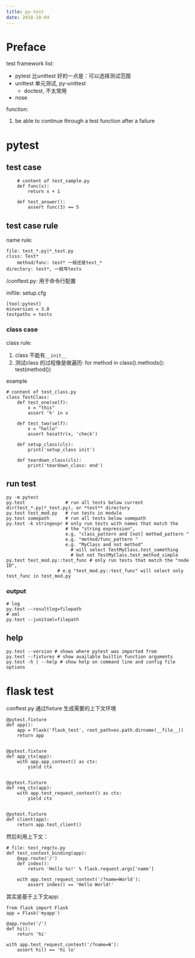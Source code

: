 ```yaml
---
title: py-test
date: 2018-10-04
---
```

# Preface
test framework list:
- pytest   比unittest 好的一点是：可以选择测试范围
- unittest 单元测试, py-unittest
    - doctest, 不太常用
- nose

function:
1. be able to continue through a test function after a failure

# pytest

## test case
```
    # content of test_sample.py
    def func(x):
        return x + 1

    def test_answer():
        assert func(3) == 5
```
## test case rule
name rule:

    file: test_*.py|*_test.py
    clsss: Test*
        method/func: test* 一般还是test_*
    directory: test*, 一般写tests

/conftest.py:
    用于命令行配置

inifile: setup.cfg

    [tool:pytest]
    minversion = 3.0
    testpaths = tests


### class case
class rule:
1. class 不能有`__init__`
2. 测试class 的过程像是做遍历: for method in class().methods(): test(method())

example

    # content of test_class.py
    class TestClass:
        def test_one(self):
            x = "this"
            assert 'h' in x

        def test_two(self):
            x = "hello"
            assert hasattr(x, 'check')

        def setup_class(cls):
            print('setup_class init')

        def teardown_class(cls):
            print('teardown_class: end')


## run test

    py -m pytest
    py.test               # run all tests below current dir(test_*.py|*_test.py), or *test** directory
    py.test test_mod.py   # run tests in module
    py.test somepath      # run all tests below somepath
    py.test -k stringexpr # only run tests with names that match the
                          # the "string expression", 
                          e.g. "class_pattern and [not] method_pattern " 
                          e.g. "method/func_pattern " 
                          e.g. "MyClass and not method"
                            # will select TestMyClass.test_something
                            # but not TestMyClass.test_method_simple
    py.test test_mod.py::test_func # only run tests that match the "node ID",
                       # e.g "test_mod.py::test_func" will select only test_func in test_mod.py

### output

    # log
    py.test --resultlog=filepath
    # xml
    py.test --junitxml=filepath

## help
```
py.test --version # shows where pytest was imported from
py.test --fixtures # show available builtin function arguments
py.test -h | --help # show help on command line and config file options
```

# flask test
conftest.py 通过fixture 生成需要的上下文环境

    @pytest.fixture
    def app():
        app = Flask('flask_test', root_path=os.path.dirname(__file__))
        return app


    @pytest.fixture
    def app_ctx(app):
        with app.app_context() as ctx:
            yield ctx


    @pytest.fixture
    def req_ctx(app):
        with app.test_request_context() as ctx:
            yield ctx


    @pytest.fixture
    def client(app):
        return app.test_client()

然后利用上下文：

    # file: test_reqctx.py
    def test_context_binding(app):
        @app.route('/')
        def index():
            return 'Hello %s!' % flask.request.args['name']

        with app.test_request_context('/?name=World'):
            assert index() == 'Hello World!'

其实是基于上下文app:

    from flask import Flask
    app = Flask('myapp')

    @app.route('/')
    def hi():
        return 'hi'

    with app.test_request_context('/?name=W'):
        assert hi() == 'hi lo'

